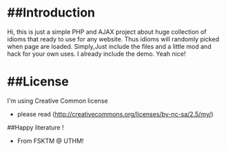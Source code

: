 ##Introduction
=========
Hi, this is just a simple PHP and AJAX project about huge collection of idioms that ready to use for any website.
Thus idioms will randomly picked when page are loaded. Simply,Just include the files and a little mod and hack for your own uses. I already include the demo. Yeah nice!

##License
=========
I'm using Creative Common license
* please read (http://creativecommons.org/licenses/by-nc-sa/2.5/my/)


##Happy literature !
- From FSKTM @ UTHM!